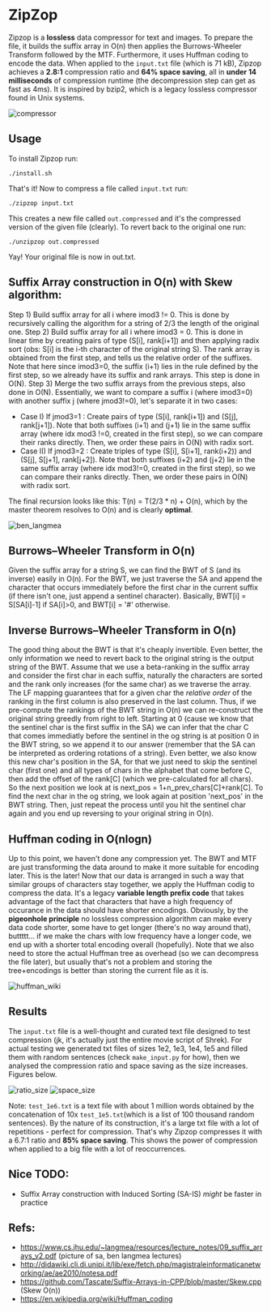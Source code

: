 # ZipZop
Zipzop is a **lossless** data compressor for text and images. To prepare the file, it builds the suffix array in O(n) then applies the Burrows-Wheeler Transform followed by the MTF. Furthermore, it uses Huffman coding to encode the data. When applied to the ```input.txt``` file (which is 71 kB), Zipzop achieves a **2.8:1** compression ratio and **64% space saving**, all in **under 14 milliseconds** of compression runtime (the decompression step can get as fast as 4ms). It is inspired by bzip2, which is a legacy lossless compressor found in Unix systems.

![compressor](imgs/roadroller.png)

Usage
-----
To install Zipzop run:
```install
./install.sh
```
That's it! Now to compress a file called ```input.txt``` run:
```comp
./zipzop input.txt
```
This creates a new file called ```out.compressed``` and it's the compressed version of the given file (clearly). To revert back to the original one run:
```
./unzipzop out.compressed
```
Yay! Your original file is now in out.txt.

Suffix Array construction in O(n) with Skew algorithm:
-----
Step 1) Build suffix array for all i where imod3 != 0. This is done by recursively calling the algorithm for a string of 2/3 the length of the original one.
Step 2) Build suffix array for all i where imod3 = 0. This is done in linear time by creating pairs of type (S[i], rank[i+1]) and then applying radix sort (obs: S[i] is the i-th character of the original string S). The rank array is obtained from the first step, and tells us the relative order of the suffixes. Note that here since imod3=0, the suffix (i+1) lies in the rule defined by the first step, so we already have its suffix and rank arrays. This step is done in O(N).
Step 3) Merge the two suffix arrays from the previous steps, also done in O(N). Essentially, we want to compare a suffix i (where imod3=0) with another suffix j (where jmod3!=0), let's separate it in two cases:
* Case I)  If jmod3=1 : Create pairs of type (S[i], rank[i+1]) and (S[j], rank[j+1]). Note that both suffixes (i+1) and (j+1) lie in the same suffix array (where idx mod3 !=0, created in the first step), so we can compare their ranks directly. Then, we order these pairs in O(N) with radix sort.
* Case II) If jmod3=2 : Create triples of type (S[i], S[i+1], rank(i+2)) and (S[j], S[j+1], rank[j+2]). Note that both suffixes (i+2) and (j+2) lie in the same suffix array (where idx mod3!=0, created in the first step), so we can compare their ranks directly. Then, we order these pairs in O(N) with radix sort.

The final recursion looks like this: T(n) = T(2/3 * n) + O(n), which by the master theorem resolves to O(n) and is clearly **optimal**.

![ben_langmea](imgs/sa.png)

Burrows–Wheeler Transform in O(n)
-----
Given the suffix array for a string S, we can find the BWT of S (and its inverse) easily in O(n). For the BWT, we just traverse the SA and append the character that occurs immediately before the first char in the current suffix (if there isn't one, just append a sentinel character). Basically, BWT[i] = S[SA[i]-1] if SA[i]>0, and BWT[i] = '#' otherwise.

Inverse Burrows–Wheeler Transform in O(n)
-----
The good thing about the BWT is that it's cheaply invertible. Even better, the only information we need to revert back to the original string is the output string of the BWT. Assume that we use a beta-ranking in the suffix array and consider the first char in each suffix, naturally the characters are sorted and the rank only increases (for the same char) as we traverse the array. The LF mapping guarantees that for a given char the *relative order* of the ranking in the first column is also preserved in the last column. Thus, if we pre-compute the rankings of the BWT string in O(n) we can re-construct the original string greedly from right to left. Starting at 0 (cause we know that the sentinel char is the first suffix in the SA) we can infer that the char C that comes immediatly before the sentinel in the og string is at position 0 in the BWT string, so we append it to our answer (remember that the SA can be interpreted as ordering rotations of a string). Even better, we also know this new char's position in the SA, for that we just need to skip the sentinel char (first one) and all types of chars in the alphabet that come before C, then add the offset of the rank[C] (which we pre-calculated for all chars). So the next position we look at is next_pos = 1+n_prev_chars[C]+rank[C]. To find the next char in the og string, we look again at position 'next_pos' in the BWT string. Then, just repeat the process until you hit the sentinel char again and you end up reversing to your original string in O(n). 

Huffman coding in O(nlogn)
-----       
Up to this point, we haven't done any compression yet. The BWT and MTF are just transforming the data around to make it more suitable for encoding later. This is the later! Now that our data is arranged in such a way that similar groups of characters stay together, we apply the Huffman codig to compress the data. It's a legacy **variable length prefix code** that takes advantage of the fact that characters that have a high frequency of occurance in the data should have shorter encodings. Obviously, by the **pigeonhole principle** no lossless compression algorithm can make every data code shorter, some have to get longer (there's no way around that), buttttt... if we make the chars with low frequency have a longer code, we end up with a shorter total encoding overall (hopefully). Note that we also need to store the actual Huffman tree as overhead (so we can decompress the file later), but usually that's not a problem and storing the tree+encodings is better than storing the current file as it is.

![huffman_wiki](https://upload.wikimedia.org/wikipedia/commons/8/82/Huffman_tree_2.svg)

Results
-----
The ```input.txt``` file is a well-thought and curated text file designed to test compression (jk, it's actually just the entire movie script of Shrek). For actual testing we generated txt files of sizes 1e2, 1e3, 1e4, 1e5 and filled them with random sentences (check ```make_input.py``` for how), then we analysed the compression ratio and space saving as the size increases. Figures below.

![ratio_size](imgs/ratiopersize.png)
![space_size](imgs/spacepersize.png)

Note: ```test_1e6.txt``` is a text file with about 1 million words obtained by the concatenation of 10x ```test_1e5.txt```(which is a list of 100 thousand random sentences). By the nature of its construction, it's a large txt file with a lot of repetitions - perfect for compression. That's why Zipzop compresses it with a 6.7:1 ratio and **85% space saving**. This shows the power of compression when applied to a big file with a lot of reoccurrences.

Nice TODO:
-----
* Suffix Array construction with Induced Sorting (SA-IS) *might* be faster in practice

Refs:
-----
* https://www.cs.jhu.edu/~langmea/resources/lecture_notes/09_suffix_arrays_v2.pdf (picture of sa, ben langmea lectures)
* http://didawiki.cli.di.unipi.it/lib/exe/fetch.php/magistraleinformaticanetworking/ae/ae2010/notesa.pdf
* https://github.com/Tascate/Suffix-Arrays-in-CPP/blob/master/Skew.cpp (Skew O(n))
* https://en.wikipedia.org/wiki/Huffman_coding

    

